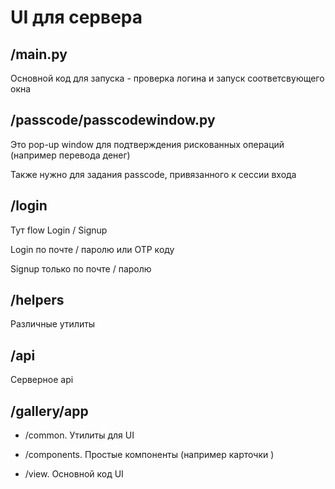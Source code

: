 # UI для сервера

## /main.py
Основной код для запуска - проверка логина и запуск соответсвующего окна

## /passcode/passcodewindow.py
Это pop-up window для подтверждения рискованных операций (например перевода денег)

Также нужно для задания passcode, привязанного к сессии входа

## /login
Тут flow Login / Signup

Login по почте / паролю или OTP коду

Signup только по почте / паролю 

## /helpers
Различные утилиты

## /api 
Серверное api

## /gallery/app
- /common. Утилиты для UI

- /components. Простые компоненты (например карточки )

- /view. Основной код UI
